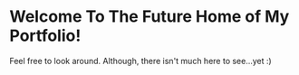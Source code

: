 Welcome To The Future Home of My Portfolio!
========================

Feel free to look around. Although, there isn't much here to see...yet :)
